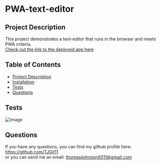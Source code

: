 # PWA-text-editor

## Project Description
This project demonstrates a text-editor that runs in the browser and meets PWA criteria.<br/>
[Check out the link to the deployed app here](https://shrouded-escarpment-51121.herokuapp.com/)


## Table of Contents
- [Project Description](#project-description)
- [Installation](#installation)
- [Tests](#tests)
- [Questions](#questions)

## Tests

![image](https://github.com/TJGit11/PWA-text-editor/assets/74613952/3f3e34d8-8265-4393-928c-cbb43e2808ca)


## Questions
If you have any questions, you can find my github profile here: https://github.com/TJGit11 <br/>
or you can send me an email: thomasjjohnson9311@gmail.com
